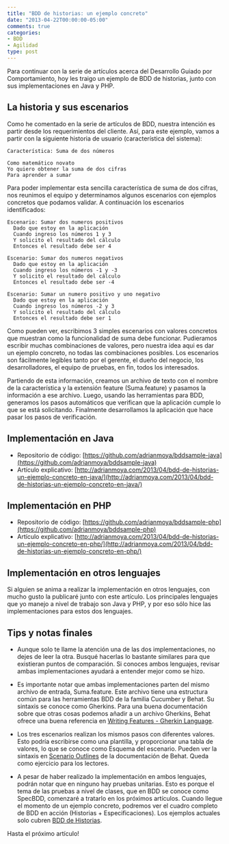 ```yaml
---
title: "BDD de historias: un ejemplo concreto"
date: "2013-04-22T00:00:00-05:00"
comments: true
categories: 
- BDD
- Agilidad
type: post
---
```


Para continuar con la serie de artículos acerca del Desarrollo Guiado por Comportamiento, hoy les traigo un ejemplo de BDD de historias, junto con sus implementaciones en Java y PHP.

<!-- more -->
## La historia y sus escenarios ##

Como he comentado en la serie de artículos de BDD, nuestra intención es partir desde los requerimientos del cliente. Así, para este ejemplo, vamos a partir con la siguiente historia de usuario (característica del sistema):

    Característica: Suma de dos números
    
    Como matemático novato
    Yo quiero obtener la suma de dos cifras
    Para aprender a sumar

Para poder implementar esta sencilla característica de suma de dos cifras, nos reunimos el equipo y determinamos algunos escenarios con ejemplos concretos que podamos validar. A continuación los escenarios identificados:

    Escenario: Sumar dos numeros positivos
      Dado que estoy en la aplicación
      Cuando ingreso los números 1 y 3
      Y solicito el resultado del cálculo
      Entonces el resultado debe ser 4

    Escenario: Sumar dos numeros negativos
      Dado que estoy en la aplicación
      Cuando ingreso los números -1 y -3
      Y solicito el resultado del cálculo
      Entonces el resultado debe ser -4

    Escenario: Sumar un numero positivo y uno negativo
      Dado que estoy en la aplicación
      Cuando ingreso los números -2 y 3
      Y solicito el resultado del cálculo
      Entonces el resultado debe ser 1

Como pueden ver, escribimos 3 simples escenarios con valores concretos que muestran como la funcionalidad de suma debe funcionar. Pudieramos escribir muchas combinaciones de valores, pero nuestra idea aqui es dar un ejemplo concreto, no todas las combinaciones posibles. Los escenarios son fácilmente legibles tanto por el gerente, el dueño del negocio, los desarrolladores, el equipo de pruebas, en fin, todos los interesados.

Partiendo de esta información, creamos un archivo de texto con el nombre de la característica y la extensión feature (Suma.feature) y pasamos la información a ese archivo. Luego, usando las herramientas para BDD, generamos los pasos automáticos que verifican que la aplicación cumple lo que se está solicitando. Finalmente desarrollamos la aplicación que hace pasar los pasos de verificación. 

## Implementación en Java ##

* Repositorio de código: [https://github.com/adrianmoya/bddsample-java](https://github.com/adrianmoya/bddsample-java)
* Artículo explicativo: [http://adrianmoya.com/2013/04/bdd-de-historias-un-ejemplo-concreto-en-java/](http://adrianmoya.com/2013/04/bdd-de-historias-un-ejemplo-concreto-en-java/)

## Implementación en PHP ##

* Repositorio de código: [https://github.com/adrianmoya/bddsample-php](https://github.com/adrianmoya/bddsample-php)
* Artículo explicativo: [http://adrianmoya.com/2013/04/bdd-de-historias-un-ejemplo-concreto-en-php/](http://adrianmoya.com/2013/04/bdd-de-historias-un-ejemplo-concreto-en-php/)

## Implementación en otros lenguajes ##

Si alguien se anima a realizar la implementación en otros lenguajes, con mucho gusto la publicaré junto con este artículo. Los principales lenguajes que yo manejo a nivel de trabajo son Java y PHP, y por eso sólo hice las implementaciones para estos dos lenguajes.

## Tips y notas finales ##

- Aunque solo te llame la atención una de las dos implementaciones, no dejes de leer la otra. Busqué hacerlas lo bastante similares para que existieran puntos de comparación. Si conoces ambos lenguajes, revisar ambas implementaciones ayudará a entender mejor como se hizo.

- Es importante notar que ambas implementaciones parten del mismo archivo de entrada, Suma.feature. Este archivo tiene una estructura común para las herramientas BDD de la familia Cucumber y Behat. Su sintaxis se conoce como Gherkins. Para una buena documentación sobre que otras cosas podemos añadir a un archivo Gherkins, Behat ofrece una buena referencia en [Writing Features - Gherkin Language](http://docs.behat.org/guides/1.gherkin.html).

- Los tres escenarios realizan los mismos pasos con diferentes valores. Esto podría escribirse como una plantilla, y proporcionar una tabla de valores, lo que se conoce como Esquema del escenario. Pueden ver la sintaxis en [Scenario Outlines](http://docs.behat.org/guides/1.gherkin.html#scenario-outlines) de la documentación de Behat. Queda como ejercicio para los lectores.

- A pesar de haber realizado la implementación en ambos lenguajes, podrán notar que en ninguno hay pruebas unitarias. Esto es porque el tema de las pruebas a nivel de clases, que en BDD se conoce como SpecBDD, comenzaré a tratarlo en los próximos artículos. Cuando llegue el momento de un ejemplo concreto, podremos ver el cuadro completo de BDD en acción (Historias + Especificaciones). Los ejemplos actuales solo cubren [BDD de Historias](/2013/02/describiendo-sistemas-con-bdd/).

Hasta el próximo artículo!

